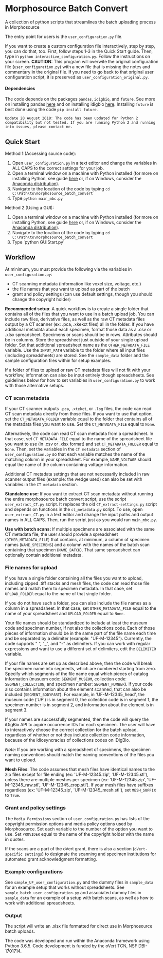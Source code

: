 # Morphosource Batch Convert
A collection of python scripts that streamlines the batch uploading process in Morphosource

The entry point for users is the `user_configuration.py` file.

If you want to create a custom configuration file interactively, step by step, you can do that, too. First, follow steps 1-3 in the Quick Start guide. Then, type in `python interactive_configuration.py`. Follow the instructions on your screen. **CAUTION:** This program will overwite the original configuration file (`user_configuration.py`) with a new file that is missing the notes and commentary in the original file. If you need to go back to that original user configuration script, it is preserved as `user_configuration_original.py`. 

#### Dependencies
The code depends on the packages `pandas`, `idigbio`, and `future`. See more on installing pandas [here](https://pandas.pydata.org/pandas-docs/stable/install.html) and on installing idigbio [here](https://pypi.org/project/idigbio/). Installing `future` is best done using the code `pip install future`. 

    Update 20 August 2018: The code has been updated for Python 2 compatibility but not tested. If you are running Python 2 and running into issues, please contact me. 

## Quick Start
Method 1 (Accessing source code):
1. Open `user_configuration.py` in a text editor and change the variables in ALL CAPS to the correct settings for your job.
2. Open a terminal window on a machine with Python installed (for more on installing Python, see guide [here](https://realpython.com/installing-python/) or, if on Windows, consider the [Anaconda distribution](https://docs.anaconda.com/anaconda/install/windows)).
3. Navigate to the location of the code by typing `cd C:\Path\to\morphosource_batch_convert`
4. Type `python main_mbc.py`

Method 2 (Using a GUI):
1. Open a terminal window on a machine with Python installed (for more on installing Python, see guide [here](https://realpython.com/installing-python/) or, if on Windows, consider the [Anaconda distribution](https://docs.anaconda.com/anaconda/install/windows)).
2. Navigate to the location of the code by typing `cd C:\Path\to\morphosource_batch_convert`
3. Type 'python GUIStart.py'

## Workflow
At minimum, you must provide the following via the variables in `user_configuration.py`:

* CT scanning metadata (information like voxel size, voltage, etc.)
* the file names that you want to upload as part of the batch
* grant and policy settings (can use default settings, though you should change the copyright holder)

**Recommended setup**: A quick workflow is to create a single folder that contains all of the files that you want to use in a batch upload job. You can include raw files, derivative files, as well as the raw CT metadata files output by a CT scanner (ex: .pca, .xkekct files) all in the folder. If you have additional metadata about each specimen, format those data as a .csv or .xlsx spreadsheet.  Specimens or scans should be in rows. Attributes should be in columns. Store the spreadsheet just outside of your single upload folder. Set that additional spreadsheet name as the `OTHER_METADATA_FILE` variable. Use the `INPUT_PATH` variable to the folder where all input files (including spreadsheets) are stored. See the `sample_data` folder and the sample configuration files within for setup examples.

If a folder of files to upload or raw CT metadata files will not fit with your workflow, information can also be input entirely though spreadsheets. See guidelines below for how to set variables in `user_configuration.py` to  work with those alternative setups.

### CT scan metadata
If your CT scanner outputs `.pca`, `.xtekct`, or `.log` files, the code can read CT scan metadata directly from those files. If you want to use that option, set the `CT_METADATA_FOLDER` variable equal to the folder that contains all of the metadata files you want to use. Set the `CT_METADATA_FILE` equal to `None`. 

Alternatively, the code can read CT scan metadata from a spreadsheet. In that case, set `CT_METADATA_FILE` equal to the name of the spreadsheet file you want to use (in .csv or .xlsx format) and set `CT_METADATA_FOLDER` equal to `None`. Then, set the variables in the `CT metadata` section of `user_configuration.py` so that each variable matches the name of the matching column in your spreadsheet. For example, `NAME_VOLTAGE` should equal the name of the column containing voltage information. 

Additional CT metadata settings that are not necessarily included in raw scanner output files (example: the wedge used) can also be set with variables in the `CT metadata` section.

**Standalone use:** If you want to extract CT scan metadata without running the entire morphosource batch convert script, use the script `user_extract_CT.py` script. It replaces the old `CT_extract-settings.py` script and depends on functions in the `ct_metadata.py` script. To use, open `user_extract_CT.py` in a text editor and change the input paths and output names in ALL CAPS. Then, run the script just as you would run `main_mbc.py`. 

**Use with batch scans:** If multiple specimens are associated with the same CT metadata file, the user should provide a spreadsheet (`OTHER_METADATA_FILE`) that contains, at minimum, a column of specimen names (`NAME_SPECIMENS`) and a column with the names of the batch scan containing that specimen (`NAME_BATCH`). That same spreadsheet can optionally contain additional metadata. 

### File names for upload
If you have a single folder containing all the files you want to upload, including  zipped .tiff stacks and mesh files, the code can read those file names and match them to specimen metadata. In that case, set `UPLOAD_FOLDER` equal to the name of that single folder.

If you do not have such a folder, you can also include the file names as a column in a spreadsheet. In that case, set `OTHER_METADATA_FILE` equal to the name of your spreadsheet and `UPLOAD_FOLDER` equal to `None`.

Your file names should be standardized to include at least the museum code and specimen number, if not also the collections code. Each of those pieces of information should be in the same part of the file name each time and be separated by a delimiter (example: "UF-M-12345"). Currently, the code supports " ", "_", and "-" as delimiters. If you can work with regular expressions and want to use a different set of delimiters, edit the `DELIMITER` variable. 

If your file names are set up as described above, then the code will break the specimen name into segments, which are numbered starting from zero. Specify which segments of the file name equal which pieces of catalog information (musuem code: `SEGMENT_MUSEUM`, collection code: `SEGMENT_COLLECTION`, and specimen number: `SEGMENT_NUMBER`). If your code also contains information about the element scanned, that can also be included (`SEGMENT_BODYPART`). For example, in 'UF-M-12345_head', the museum code ('UF') is in segment 0, the collection code is in segment 1, the specimen number is in segment 2, and information about the element is in segment 3.

If your names are successfully segmented, then the code will query the iDigBio API to aquire occurrence IDs for each specimen. The user will have to interactively choose the correct collection for the batch upload, regardless of whether or not they include collection code information, because of the idiosyncracies of collections codes on iDigBio.

_Note:_ If you are working with a spreadsheet of specimens, the specimen naming conventions should match the naming conventions of the files you want to upload.  

**Mesh Files**: The code assumes that mesh files have identical names to the zip files except for file ending (ex: 'UF-M-12345.zip', 'UF-M-12345.stl'), unless there are multiple meshes per specimen (ex: 'UF-M-12345.zip', 'UF-M-12345_raw.stl', 'UF-M-12345_crop.stl'). If your mesh files have suffixes regardless (ex: 'UF-M-12345.zip', 'UF-M-12345_mesh.stl'), set `MESH_SUFFIX` to `True`.

### Grant and policy settings
The `Media Permissions` section of `user_configuration.py` has lists of the copyright permission options and media policy options used by Morphosource. Set each variable to the number of the option you want to use. Set `PROVIDER` equal to the name of the copyright holder with the name in quotes. 

If the scans are a part of the oVert grant, there is also a section (`oVert-specific settings`) to designate the scanning and specimen institutions for automated grant acknowledgment formatting. 

### Example configurations
See `sample_UF_user_configuration.py` and the dummy files in `sample_data` for an example setup that works without spreadsheets. See `sample_batch_user_configuration.py` and associated dummy files in `sample_data` for an example of a setup with batch scans, as well as how to work with additional spreadsheets.

### Output 
The script will write an .xlsx file formatted for direct use in Morphosource batch uploads.  

 The code was developed and run within the Anaconda framework using Python 3.6.5. Code development is funded by the oVert TCN, NSF DBI-1701714. 